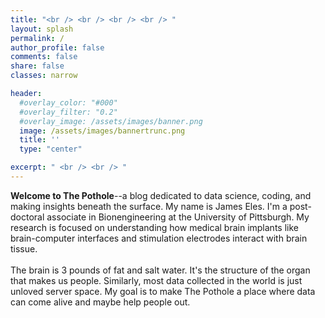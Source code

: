 ```yaml
---
title: "<br /> <br /> <br /> <br /> "
layout: splash
permalink: /
author_profile: false
comments: false
share: false
classes: narrow

header:
  #overlay_color: "#000"
  #overlay_filter: "0.2"
  #overlay_image: /assets/images/banner.png
  image: /assets/images/bannertrunc.png
  title: ''
  type: "center"

excerpt: " <br /> <br /> "
---
```

<a name="about"></a>

**Welcome to The Pothole**--a blog dedicated to data science, coding, and making insights beneath the surface. My name is James Eles. I'm a post-doctoral associate in Bionengineering at the University of Pittsburgh. My research is focused on understanding how medical brain implants like brain-computer interfaces and stimulation electrodes interact with brain tissue.
<br />
<br />
The brain is 3 pounds of fat and salt water. It's the structure of the organ that makes us people. Similarly, most data collected in the world is just unloved server space. My goal is to make The Pothole a place where data can come alive and maybe help people out.
